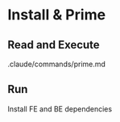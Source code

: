 # Install & Prime

## Read and Execute
.claude/commands/prime.md

## Run
Install FE and BE dependencies
